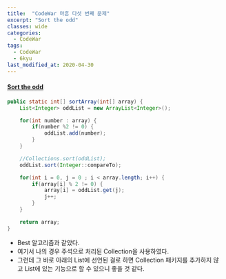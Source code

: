 ```yaml
---
title:  "CodeWar 마흔 다섯 번째 문제"
excerpt: "Sort the odd"
classes: wide
categories:
  - CodeWar
tags:
  - CodeWar
  - 6kyu
last_modified_at: 2020-04-30
---
```


#### [Sort the odd](https://www.codewars.com/kata/578aa45ee9fd15ff4600090d)

```java
public static int[] sortArray(int[] array) {
    List<Integer> oddList = new ArrayList<Integer>();

    for(int number : array) {
        if(number %2 != 0) {
            oddList.add(number);
        }
    }

    //Collections.sort(oddList);
    oddList.sort(Integer::compareTo);

    for(int i = 0, j = 0 ; i < array.length; i++) {
        if(array[i] % 2 != 0) {
            array[i] = oddList.get(j);
            j++;
        }
    }

    return array;
}
```

* Best 알고리즘과 같았다.
* 여기서 나의 경우 주석으로 처리된 Collection을 사용하였다.
* 그런데 그 바로 아래의 List에 선언된 걸로 하면 Collection 패키지를 추가하지 않고 List에 있는 기능으로 할 수 있으니 좋을 것 같다.

